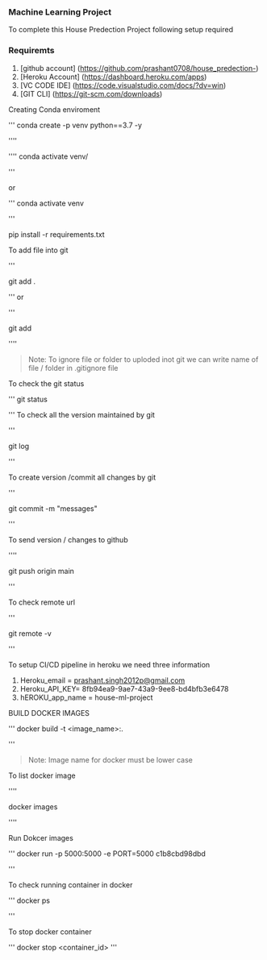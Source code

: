 ### Machine Learning Project 
To complete this House Predection Project following setup required 
### Requiremts 
1. [github account] (https://github.com/prashant0708/house_predection-)
2. [Heroku Account] (https://dashboard.heroku.com/apps)
3. [VC CODE IDE] (https://code.visualstudio.com/docs/?dv=win)
4. [GIT CLI] (https://git-scm.com/downloads)


Creating Conda enviroment 

'''
 conda create -p venv python==3.7 -y

''''

''''
conda activate venv/

'''

or 

'''
conda activate venv

'''


pip install -r requirements.txt

To add file into git 

'''

git add . 

'''
or 

'''

git add <file name >

''''

> Note: To ignore file or folder to uploded inot git we can write name of file / folder in .gitignore file 

To check the git status 

'''
git status 

'''
To check all the version maintained by git 

'''

git log 

'''

To create version /commit all changes by git 

'''

git commit -m "messages"

'''

To send version / changes to github 

''''

git push origin main 

'''

To check remote url 

'''

git remote  -v

'''

To setup CI/CD pipeline in heroku we need three information 

1. Heroku_email = prashant.singh2012p@gmail.com
2. Heroku_API_KEY= 8fb94ea9-9ae7-43a9-9ee8-bd4bfb3e6478
3. hEROKU_app_name = house-ml-project

BUILD DOCKER IMAGES 

'''
docker build -t <image_name>:<tagname>.

'''
> Note: Image name for docker must be lower case 


To list docker image 

''''

docker images 

''''

Run Dokcer images 

'''
docker run -p 5000:5000 -e PORT=5000 c1b8cbd98dbd

'''

To check running container in docker 

'''
docker ps 

'''

To stop docker container 

'''
docker stop <container_id>
'''
